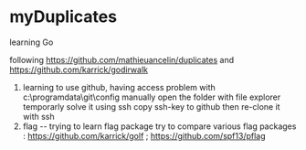 # myDuplicates
learning Go

following https://github.com/mathieuancelin/duplicates and https://github.com/karrick/godirwalk

1. learning to use github, having access problem with c:\programdata\git\config
        manually open the folder with file explorer temporarly solve it 
        using ssh copy ssh-key to github then re-clone it with ssh
2. flag -- trying to learn flag package 
        try to compare various flag packages : https://github.com/karrick/golf ; https://github.com/spf13/pflag
